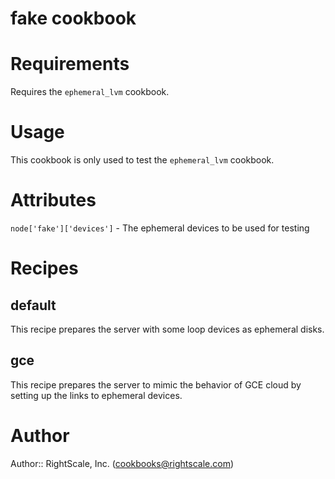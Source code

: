 # fake cookbook

# Requirements

Requires the `ephemeral_lvm` cookbook.

# Usage

This cookbook is only used to test the `ephemeral_lvm` cookbook.

# Attributes

`node['fake']['devices']` - The ephemeral devices to be used for testing

# Recipes

## default

This recipe prepares the server with some loop devices as ephemeral disks.

## gce

This recipe prepares the server to mimic the behavior of GCE cloud by setting up the links to ephemeral devices.

# Author

Author:: RightScale, Inc. (<cookbooks@rightscale.com>)
